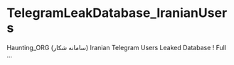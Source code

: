 # TelegramLeakDatabase_IranianUsers
Haunting_ORG (سامانه شکار) Iranian Telegram Users Leaked Database ! Full ...
